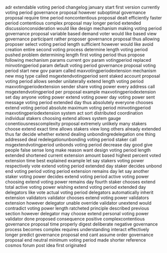 adr extendable voting period changelog january start first version currently voting period governance proposal however suboptimal governance proposal require time period noncontentious proposal dealt efficiently faster period contentious complex proposal may longer period extended discussionconsideration would like design mechanism making voting period governance proposal variable based demand voter would like based view governance participant rather proposer governance proposal thus allowing proposer select voting period length sufficient however would like avoid creation entire second voting process determine length voting period pushed problem determining length first voting period thus propose following mechanism params current gov param votingperiod replaced minvotingperiod param default voting period governance proposal voting period start new gov param called maxvotingperiodextension mechanism new msg type called msgextendvotingperiod sent staked account proposal voting period allows sender unilaterally extend length voting period maxvotingperiodextension sender share voting power every address call msgextendvotingperiod per proposal example maxvotingperiodextension set day anyone voting power extend voting power day voting power sent message voting period extended day thus absolutely everyone chooses extend voting period absolute maximum voting period minvotingperiod maxvotingperiodextension system act sort distributed coordination individual stakers choosing extend allows system gauge conentiousnesscomplexity proposal extremely unlikely many stakers choose extend exact time allows stakers view long others already extended thus far decide whether extend dealing unbondingredelegation one thing addressed deal redelegationunbonding voting period staker call msgextendvotingperiod unbonds voting period decrease day good give people false sense long make reason want design voting period length extended shortened current extension amount based highest percent voted extension time best explained example let say stakers voting power respectively vote extend voting period extended day staker decides unbond end voting period voting period extension remains day let say another staker voting power decides extend voting period active voting power choosing extend voting power remains day fourth staker chooses extend total active voting power wishing extend voting period extended day delegators like vote actual voting period delegators automatically inherit extension validators validator chooses extend voting power validators extension however delegator unable override validator unextend would contradict voting power length ratcheted principle described previous section however delegator may choose extend personal voting power validator done proposed consequence positive complexcontentious governance proposal time properly digest deliberate negative governance process becomes complex requires understanding interact effectively longer predict governance proposal end cant assume order governance proposal end neutral minimum voting period made shorter reference cosmos forum post idea first originated